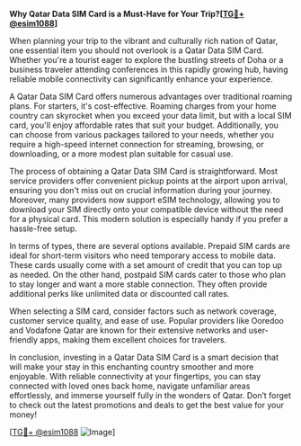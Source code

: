 **Why Qatar Data SIM Card is a Must-Have for Your Trip?[[TG💪+ @esim1088](https://t.me/s/esim1088)]**

When planning your trip to the vibrant and culturally rich nation of Qatar, one essential item you should not overlook is a Qatar Data SIM Card. Whether you're a tourist eager to explore the bustling streets of Doha or a business traveler attending conferences in this rapidly growing hub, having reliable mobile connectivity can significantly enhance your experience.

A Qatar Data SIM Card offers numerous advantages over traditional roaming plans. For starters, it's cost-effective. Roaming charges from your home country can skyrocket when you exceed your data limit, but with a local SIM card, you'll enjoy affordable rates that suit your budget. Additionally, you can choose from various packages tailored to your needs, whether you require a high-speed internet connection for streaming, browsing, or downloading, or a more modest plan suitable for casual use.

The process of obtaining a Qatar Data SIM Card is straightforward. Most service providers offer convenient pickup points at the airport upon arrival, ensuring you don't miss out on crucial information during your journey. Moreover, many providers now support eSIM technology, allowing you to download your SIM directly onto your compatible device without the need for a physical card. This modern solution is especially handy if you prefer a hassle-free setup.

In terms of types, there are several options available. Prepaid SIM cards are ideal for short-term visitors who need temporary access to mobile data. These cards usually come with a set amount of credit that you can top up as needed. On the other hand, postpaid SIM cards cater to those who plan to stay longer and want a more stable connection. They often provide additional perks like unlimited data or discounted call rates.

When selecting a SIM card, consider factors such as network coverage, customer service quality, and ease of use. Popular providers like Ooredoo and Vodafone Qatar are known for their extensive networks and user-friendly apps, making them excellent choices for travelers.

In conclusion, investing in a Qatar Data SIM Card is a smart decision that will make your stay in this enchanting country smoother and more enjoyable. With reliable connectivity at your fingertips, you can stay connected with loved ones back home, navigate unfamiliar areas effortlessly, and immerse yourself fully in the wonders of Qatar. Don’t forget to check out the latest promotions and deals to get the best value for your money!

[[TG💪+ @esim1088](https://t.me/s/esim1088) ![Image](https://i.postimg.cc/Y0z9fWf4/image.png)]